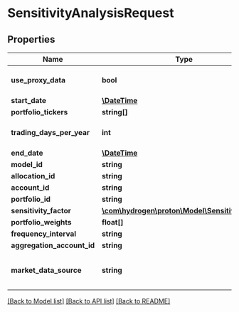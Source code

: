 # SensitivityAnalysisRequest

## Properties
Name | Type | Description | Notes
------------ | ------------- | ------------- | -------------
**use_proxy_data** | **bool** |  | [optional] [default to false]
**start_date** | [**\DateTime**](\DateTime.md) |  | [optional] 
**portfolio_tickers** | **string[]** |  | [optional] 
**trading_days_per_year** | **int** |  | [optional] [default to 252]
**end_date** | [**\DateTime**](\DateTime.md) |  | [optional] 
**model_id** | **string** |  | [optional] 
**allocation_id** | **string** |  | [optional] 
**account_id** | **string** |  | [optional] 
**portfolio_id** | **string** |  | [optional] 
**sensitivity_factor** | [**\com\hydrogen\proton\Model\SensitivityFactor**](SensitivityFactor.md) |  | 
**portfolio_weights** | **float[]** |  | [optional] 
**frequency_interval** | **string** |  | 
**aggregation_account_id** | **string** |  | [optional] 
**market_data_source** | **string** |  | [optional] [default to 'nucleus']

[[Back to Model list]](../README.md#documentation-for-models) [[Back to API list]](../README.md#documentation-for-api-endpoints) [[Back to README]](../README.md)


